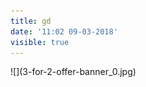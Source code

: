 ```yaml
---
title: gd
date: '11:02 09-03-2018'
visible: true
---
```


<div>![](3-for-2-offer-banner_0.jpg)</div>


